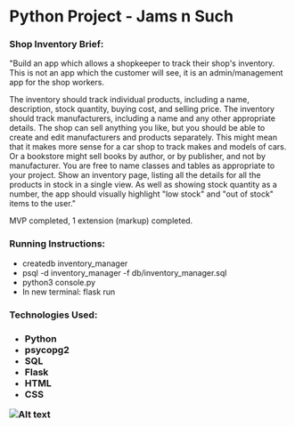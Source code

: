 # Python Project - Jams n Such
  <h3>Shop Inventory Brief:</h3>
  
"Build an app which allows a shopkeeper to track their shop's inventory. This is not an app which the customer will see, it is an admin/management app for the shop workers.

The inventory should track individual products, including a name, description, stock quantity, buying cost, and selling price.
The inventory should track manufacturers, including a name and any other appropriate details.
The shop can sell anything you like, but you should be able to create and edit manufacturers and products separately.
This might mean that it makes more sense for a car shop to track makes and models of cars. Or a bookstore might sell books by author, or by publisher, and not by manufacturer. You are free to name classes and tables as appropriate to your project.
Show an inventory page, listing all the details for all the products in stock in a single view.
As well as showing stock quantity as a number, the app should visually highlight "low stock" and "out of stock" items to the user."
  
  MVP completed, 1 extension (markup) completed.

  <h3>Running Instructions:</h3>
    <ul>
      <li>createdb inventory_manager</li>
      <li>psql -d inventory_manager -f db/inventory_manager.sql</li>
      <li>python3 console.py</li>
      <li>In new terminal: flask run</li>
     </ul>

  <h3>Technologies Used:<h3>
  <ul>
    <li>Python</li>
    <li>psycopg2</li>
    <li>SQL</li>
    <li>Flask</li>
    <li>HTML</li>
    <li>CSS</li>
   </ul>

![Alt text](./screenshots/homepage.png?raw=true "Optional Title")
